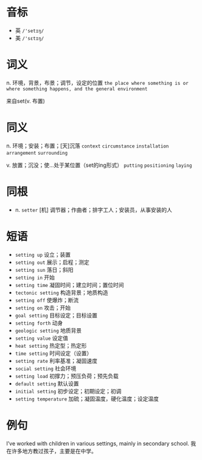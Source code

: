 # 音标

- 英 `/'setɪŋ/`
- 美 `/'sɛtɪŋ/`

# 词义

n. 环境，背景，布景；调节，设定的位置
`the place where something is or where something happens, and the general environment`



来自set(v. 布置)

# 同义

n. 环境；安装；布置；[天]沉落
`context` `circumstance` `installation` `arrangement` `surrounding`

v. 放置；沉没；使…处于某位置（set的ing形式）
`putting` `positioning` `laying`

# 同根

- n. `setter` [机] 调节器；作曲者；排字工人；安装员，从事安装的人

# 短语

- `setting up` 设立；装置
- `setting out` 展示；启程；测定
- `setting sun` 落日；斜阳
- `setting in` 开始
- `setting time` 凝固时间；建立时间；置位时间
- `tectonic setting` 构造背景；地质构造
- `setting off` 使爆炸；断流
- `setting on` 攻击；开始
- `goal setting` 目标设定；目标设置
- `setting forth` 动身
- `geologic setting` 地质背景
- `setting value` 设定值
- `heat setting` 热定型；热定形
- `time setting` 时间设定（设置）
- `setting rate` 利率基准；凝固速度
- `social setting` 社会环境
- `setting load` 初撑力；预压负荷；预先负载
- `default setting` 默认设置
- `initial setting` 初步设定；初期设定；初调
- `setting temperature` 加硫；凝固温度，硬化温度；设定温度

# 例句

I’ve worked with children in various settings, mainly in secondary school.
我在许多地方教过孩子，主要是在中学。


